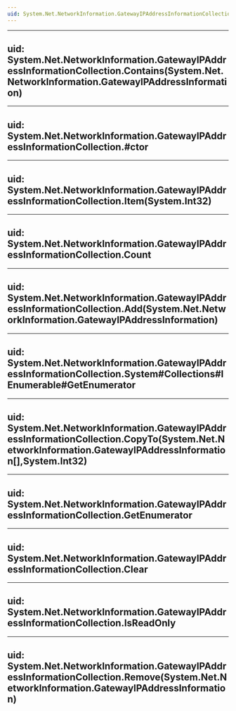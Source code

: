 ```yaml
---
uid: System.Net.NetworkInformation.GatewayIPAddressInformationCollection
---
```


---
uid: System.Net.NetworkInformation.GatewayIPAddressInformationCollection.Contains(System.Net.NetworkInformation.GatewayIPAddressInformation)
---

---
uid: System.Net.NetworkInformation.GatewayIPAddressInformationCollection.#ctor
---

---
uid: System.Net.NetworkInformation.GatewayIPAddressInformationCollection.Item(System.Int32)
---

---
uid: System.Net.NetworkInformation.GatewayIPAddressInformationCollection.Count
---

---
uid: System.Net.NetworkInformation.GatewayIPAddressInformationCollection.Add(System.Net.NetworkInformation.GatewayIPAddressInformation)
---

---
uid: System.Net.NetworkInformation.GatewayIPAddressInformationCollection.System#Collections#IEnumerable#GetEnumerator
---

---
uid: System.Net.NetworkInformation.GatewayIPAddressInformationCollection.CopyTo(System.Net.NetworkInformation.GatewayIPAddressInformation[],System.Int32)
---

---
uid: System.Net.NetworkInformation.GatewayIPAddressInformationCollection.GetEnumerator
---

---
uid: System.Net.NetworkInformation.GatewayIPAddressInformationCollection.Clear
---

---
uid: System.Net.NetworkInformation.GatewayIPAddressInformationCollection.IsReadOnly
---

---
uid: System.Net.NetworkInformation.GatewayIPAddressInformationCollection.Remove(System.Net.NetworkInformation.GatewayIPAddressInformation)
---
